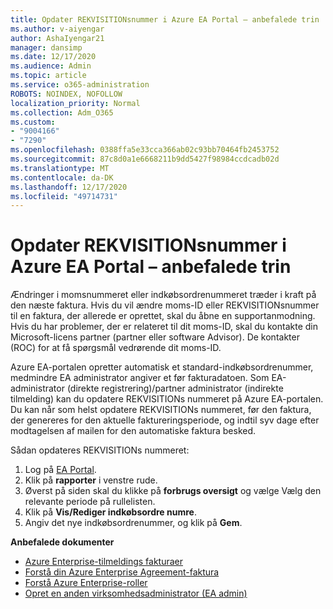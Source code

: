 ```yaml
---
title: Opdater REKVISITIONsnummer i Azure EA Portal – anbefalede trin
ms.author: v-aiyengar
author: AshaIyengar21
manager: dansimp
ms.date: 12/17/2020
ms.audience: Admin
ms.topic: article
ms.service: o365-administration
ROBOTS: NOINDEX, NOFOLLOW
localization_priority: Normal
ms.collection: Adm_O365
ms.custom:
- "9004166"
- "7290"
ms.openlocfilehash: 0388ffa5e33cca366ab02c93bb70464fb2453752
ms.sourcegitcommit: 87c8d0a1e6668211b9dd5427f98984ccdcadb02d
ms.translationtype: MT
ms.contentlocale: da-DK
ms.lasthandoff: 12/17/2020
ms.locfileid: "49714731"
---
```

# <a name="update-po-number-in-azure-ea-portal---recommended-steps"></a>Opdater REKVISITIONsnummer i Azure EA Portal – anbefalede trin

Ændringer i momsnummeret eller indkøbsordrenummeret træder i kraft på den næste faktura. Hvis du vil ændre moms-ID eller REKVISITIONsnummer til en faktura, der allerede er oprettet, skal du åbne en supportanmodning. Hvis du har problemer, der er relateret til dit moms-ID, skal du kontakte din Microsoft-licens partner (partner eller software Advisor). De kontakter (ROC) for at få spørgsmål vedrørende dit moms-ID. 

Azure EA-portalen opretter automatisk et standard-indkøbsordrenummer, medmindre EA administrator angiver et før fakturadatoen. Som EA-administrator (direkte registrering)/partner administrator (indirekte tilmelding) kan du opdatere REKVISITIONs nummeret på Azure EA-portalen. Du kan når som helst opdatere REKVISITIONs nummeret, før den faktura, der genereres for den aktuelle faktureringsperiode, og indtil syv dage efter modtagelsen af mailen for den automatiske faktura besked.    

Sådan opdateres REKVISITIONs nummeret:

1. Log på [EA Portal](https://ea.azure.com/).
1. Klik på **rapporter** i venstre rude.
1. Øverst på siden skal du klikke på **forbrugs oversigt** og vælge Vælg den relevante periode på rullelisten.
1. Klik på **Vis/Rediger indkøbsordre numre**.
1. Angiv det nye indkøbsordrenummer, og klik på **Gem**.

**Anbefalede dokumenter** 

- [Azure Enterprise-tilmeldings fakturaer](https://docs.microsoft.com/azure/billing/billing-ea-portal-enrollment-invoices) 
- [Forstå din Azure Enterprise Agreement-faktura](https://docs.microsoft.com/azure/billing/billing-understand-your-bill-ea)  
- [Forstå Azure Enterprise-roller](https://docs.microsoft.com/azure/billing/billing-understand-your-bill-ea) 
- [Opret en anden virksomhedsadministrator (EA admin)](https://docs.microsoft.com/azure/cost-management-billing/manage/ea-portal-administration#create-another-enterprise-administrator) 
